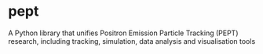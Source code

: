 # pept
A Python library that unifies Positron Emission Particle Tracking (PEPT) research, including tracking, simulation, data analysis and visualisation tools
